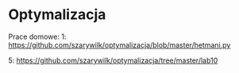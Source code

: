 # Optymalizacja

Prace domowe:
1: https://github.com/szarywilk/optymalizacja/blob/master/hetmani.py

5: https://github.com/szarywilk/optymalizacja/tree/master/lab10
